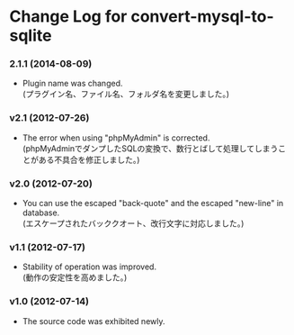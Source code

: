 # Change Log for convert-mysql-to-sqlite

### 2.1.1 (2014-08-09)
- Plugin name was changed.  
  (プラグイン名、ファイル名、フォルダ名を変更しました。)

### v2.1 (2012-07-26)
- The error when using "phpMyAdmin" is corrected.  
  (phpMyAdminでダンプしたSQLの変換で、数行とばして処理してしまうことがある不具合を修正しました。)

### v2.0 (2012-07-20)
- You can use the escaped "back-quote" and the escaped "new-line" in database.  
  (エスケープされたバッククオート、改行文字に対応しました。)

### v1.1 (2012-07-17)
- Stability of operation was improved.  
  (動作の安定性を高めました。)

### v1.0 (2012-07-14)
- The source code was exhibited newly.